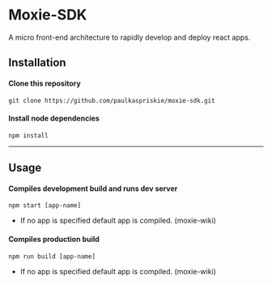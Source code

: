 # Moxie-SDK

A micro front-end architecture to rapidly develop and deploy react apps.

## Installation
#### Clone this repository
```shell
git clone https://github.com/paulkaspriskie/moxie-sdk.git
```

#### Install node dependencies
```shell
npm install
```
---

## Usage
#### Compiles development build and runs dev server
```shell
npm start [app-name]
```
- If no app is specified default app is compiled. (moxie-wiki)

#### Compiles production build
```shell
npm run build [app-name]
```
-  If no app is specified default app is compiled. (moxie-wiki)
